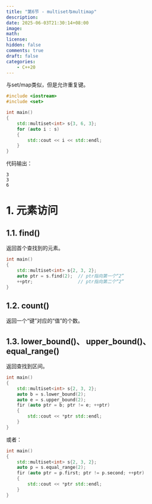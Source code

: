 ```yaml
---
title: "第6节 - multiset与multimap"
description: 
date: 2025-06-03T21:30:14+08:00
image: 
math: 
license: 
hidden: false
comments: true
draft: false
categories:
    - C++20
---
```


与set/map类似，但是允许重复键。   
```cpp
#include <iostream>
#include <set>

int main()
{
    std::multiset<int> s{3, 6, 3};
    for (auto i : s) 
    {
        std::cout << i << std::endl;
    }
}
```
代码输出：
```
3  
3  
6
```

# 1. 元素访问    
## 1.1. find()
返回首个查找到的元素。   
```cpp
int main()
{
    std::multiset<int> s{2, 3, 2};
    auto ptr = s.find(2);  // ptr指向第一个“2”
    ++ptr;                 // ptr指向第二个“2”
}
```

## 1.2. count()
返回一个“键”对应的“值”的个数。    


## 1.3. lower_bound()、 upper_bound()、 equal_range()
返回查找到区间。      
```cpp
int main()
{
    std::multiset<int> s{2, 3, 2};
    auto b = s.lower_bound(2);
    auto e = s.upper_bound(2);
    fir (auto ptr = b; ptr != e; ++ptr) 
    {
        std::cout << *ptr std::endl;
    }
}
```
或者：  
```cpp
int main()
{
    std::multiset<int> s{2, 3, 2};
    auto p = s.equal_range(2);
    fir (auto ptr = p.first; ptr != p.second; ++ptr) 
    {
        std::cout << *ptr std::endl;
    }
}
```
